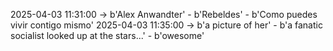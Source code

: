 2025-04-03 11:31:00 -> b'Alex Anwandter' - b'Rebeldes' - b'Como puedes vivir contigo mismo'
2025-04-03 11:35:00 -> b'a picture of her' - b'a fanatic socialist looked up at the stars...' - b'owesome'
